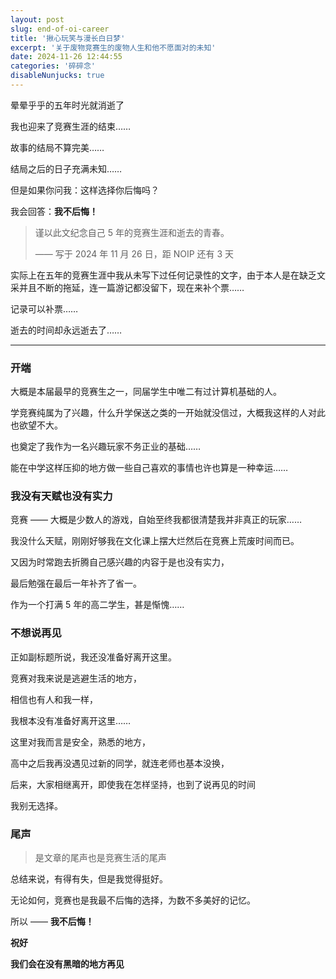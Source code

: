 ```yaml
---
layout: post
slug: end-of-oi-career
title: '揪心玩笑与漫长白日梦'
excerpt: '关于废物竞赛生的废物人生和他不愿面对的未知'
date: 2024-11-26 12:44:55
categories: '碎碎念'
disableNunjucks: true
---
```


晕晕乎乎的五年时光就消逝了

我也迎来了竞赛生涯的结束……

故事的结局不算完美……

结局之后的日子充满未知……

但是如果你问我：这样选择你后悔吗？

我会回答：**我不后悔！**

> 谨以此文纪念自己 5 年的竞赛生涯和逝去的青春。
> <p style={{textAlign: 'right'}}> —— 写于 2024 年 11 月 26 日，距 NOIP 还有 3 天 </p>

实际上在五年的竞赛生涯中我从未写下过任何记录性的文字，由于本人是在缺乏文采并且不断的拖延，连一篇游记都没留下，现在来补个票……

记录可以补票……

逝去的时间却永远逝去了……

---

### 开端

大概是本届最早的竞赛生之一，同届学生中唯二有过计算机基础的人。

学竞赛纯属为了兴趣，什么升学保送之类的一开始就没信过，大概我这样的人对此也欲望不大。

也奠定了我作为一名兴趣玩家不务正业的基础……

能在中学这样压抑的地方做一些自己喜欢的事情也许也算是一种幸运……

### 我没有天赋也没有实力

竞赛 —— 大概是少数人的游戏，自始至终我都很清楚我并非真正的玩家……

我没什么天赋，刚刚好够我在文化课上摆大烂然后在竞赛上荒废时间而已。

又因为时常跑去折腾自己感兴趣的内容于是也没有实力，

最后勉强在最后一年补齐了省一。

作为一个打满 5 年的高二学生，甚是惭愧……

### 不想说再见

正如副标题所说，我还没准备好离开这里。

竞赛对我来说是逃避生活的地方，

相信也有人和我一样，

我根本没有准备好离开这里……

这里对我而言是安全，熟悉的地方，

高中之后我再没遇见过新的同学，就连老师也基本没换，

后来，大家相继离开，即使我在怎样坚持，也到了说再见的时间

我别无选择。

### 尾声

> 是文章的尾声也是竞赛生活的尾声

总结来说，有得有失，但是我觉得挺好。

无论如何，竞赛也是我最不后悔的选择，为数不多美好的记忆。

所以 —— **我不后悔！**

<div style={{textAlign: 'center'}}>

**祝好**

**我们会在没有黑暗的地方再见**

</div>










